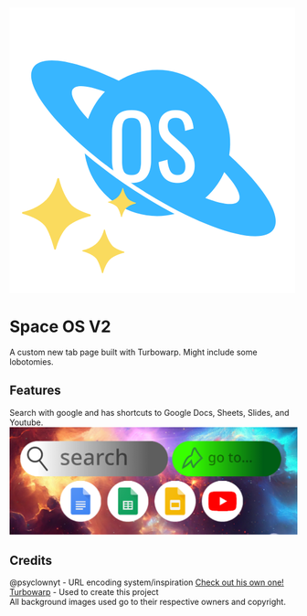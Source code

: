 ![Logo containing a blue planet like Saturn, with yellow stars and the word OS](https://github.com/AGameboyIsNotAvaliable/space-os/blob/main/media/spaceoslogo.png/?raw=true)
# Space OS V2
A custom new tab page built with Turbowarp. Might include some lobotomies.
## Features
Search with google and has shortcuts to Google Docs, Sheets, Slides, and Youtube.\
![Image of a new tab containg search engine, go to button, and buttons to the 4 google products above](https://github.com/AGameboyIsNotAvaliable/space-os/blob/main/media/spaceos.png/?raw=true)
## Credits
@psyclownyt - URL encoding system/inspiration [Check out his own one!](https://github.com/PSYclownYT/scratch-os)\
[Turbowarp](https://turbowarp.org/) - Used to create this project\
All background images used go to their respective owners and copyright.

